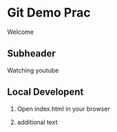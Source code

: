 # Git Demo Prac

Welcome

## Subheader

Watching youtube

## Local Developent

1. Open index.html in your browser

2. additional text
